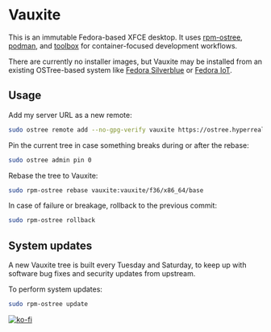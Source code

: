 # Vauxite

This is an immutable Fedora-based XFCE desktop. It uses [rpm-ostree](https://coreos.github.io/rpm-ostree/), [podman](https://podman.io/), and [toolbox](https://containertoolbx.org/) for container-focused development workflows.

There are currently no installer images, but Vauxite may be installed from an existing OSTree-based system like [Fedora Silverblue](https://silverblue.fedoraproject.org/) or [Fedora IoT](https://getfedora.org/en/iot/).

## Usage

Add my server URL as a new remote:

```bash
sudo ostree remote add --no-gpg-verify vauxite https://ostree.hyperreal.coffee
```

Pin the current tree in case something breaks during or after the rebase:

```bash
sudo ostree admin pin 0
```

Rebase the tree to Vauxite:

```bash
sudo rpm-ostree rebase vauxite:vauxite/f36/x86_64/base

```

In case of failure or breakage, rollback to the previous commit:

```bash
sudo rpm-ostree rollback
```

## System updates

A new Vauxite tree is built every Tuesday and Saturday, to keep up with software bug fixes and security updates from upstream.

To perform system updates:

```bash
sudo rpm-ostree update
```

[![ko-fi](https://ko-fi.com/img/githubbutton_sm.svg)](https://ko-fi.com/N4N2CT2JG)
